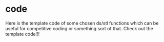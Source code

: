 # code
Here is the template code of some chosen ds/stl functions which can be useful for competitive coding or something sort of that. Check out the template code!!!
